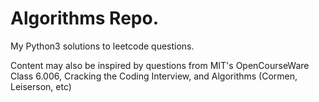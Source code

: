# Algorithms Repo.
My Python3 solutions to leetcode questions. 

Content may also be inspired by questions from MIT's OpenCourseWare Class 6.006, Cracking the Coding Interview, and Algorithms (Cormen, Leiserson, etc)

